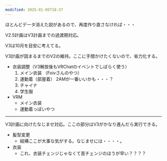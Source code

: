 ```yaml
---
modified: 2025-01-05T18:37
---
```

ほとんどデータ消えた説があるので、再度作り直さなければ・・・

  

V2.5計画はV3計画までの過渡期対応。

V3は10月を目安に考えてる。

  

  

V3計画が固まるまでのV2の維持。ここに手間かけたくないので、省力化する。

- 衣装調整（V3解放後もVRChatのイベントでしばらく使う）
    1. メイン衣装 （Foivさんのやつ）
    2. 運動着（部屋着） 2AMが一番いいかも・・・？
    3. チャイナ
    4. 学生服
- VRM
    - メイン衣装
    - 運動着っぽいやつ

  

  

---

V3計画に向けたなじませ対応。ここの部分はV3がかなり進んだら実行できる。

- 髪型変更
    - 結構ここが大事な気がする。なじませには・・・・。
- 衣装
    - これ、衣装チェンジじゃなくて首チェンジのほうが早い？？？？